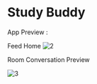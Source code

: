 # Study Buddy
App Preview :
 
Feed Home
![2](https://user-images.githubusercontent.com/127354822/225727348-06be6e62-bc97-4d5e-8b76-c671f6a55fdc.jpg)

	
Room Conversation Preview

![3](https://user-images.githubusercontent.com/127354822/225728064-77b36e1e-5ec0-43ad-b7f8-1fa6c0bdaeab.jpg)
